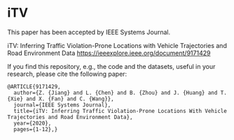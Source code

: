 # iTV
This paper has been accepted by IEEE Systems Journal.

iTV: Inferring Traffic Violation-Prone Locations with Vehicle Trajectories and Road Environment Data
https://ieeexplore.ieee.org/document/9171429

If you find this repository, e.g., the code and the datasets, useful in your research, please cite the following paper:

    @ARTICLE{9171429,
      author={Z. {Jiang} and L. {Chen} and B. {Zhou} and J. {Huang} and T. {Xie} and X. {Fan} and C. {Wang}},
      journal={IEEE Systems Journal}, 
      title={iTV: Inferring Traffic Violation-Prone Locations With Vehicle Trajectories and Road Environment Data}, 
      year={2020},
      pages={1-12},}
